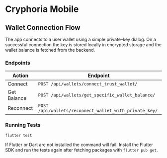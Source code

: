# Cryphoria Mobile

## Wallet Connection Flow

The app connects to a user wallet using a simple private–key dialog. On a
successful connection the key is stored locally in encrypted storage and the
wallet balance is fetched from the backend.

### Endpoints

| Action | Endpoint |
|--------|----------|
| Connect | `POST /api/wallets/connect_trust_wallet/` |
| Get Balance | `POST /api/wallets/get_specific_wallet_balance/` |
| Reconnect | `POST /api/wallets/reconnect_wallet_with_private_key/` |

### Running Tests

```
flutter test
```

If Flutter or Dart are not installed the command will fail. Install the
Flutter SDK and run the tests again after fetching packages with
`flutter pub get`.

